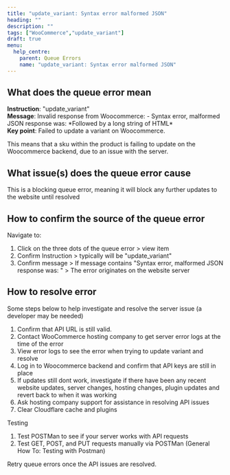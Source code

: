```yaml
---
title: "update_variant: Syntax error malformed JSON"
heading: ""
description: ""
tags: ["WooCommerce","update_variant"]
draft: true
menu:
  help_centre:
    parent: Queue Errors
    name: "update_variant: Syntax error malformed JSON"
---
```


## What does the queue error mean

**Instruction**: "update_variant"  
**Message**: Invalid response from Woocommerce: - Syntax error, malformed JSON response was: \*Followed by a long string of HTML\*  
**Key point**: Failed to update a variant on Woocommerce.  

This means that a sku within the product is failing to update on the Woocommerce backend, due to an issue with the server.

## What issue(s) does the queue error cause

This is a blocking queue error, meaning it will block any further updates to the website until resolved 

## How to confirm the source of the queue error

Navigate to:

1. Click on the three dots of the queue error > view item
2. Confirm Instruction > typically will be "update_variant"
3. Confirm message > If message contains "Syntax error, malformed JSON response was: " > The error originates on the website server

## How to resolve error

Some steps below to help investigate and resolve the server issue (a developer may be needed)

1. Confirm that API URL is still valid.
2. Contact WooCommerce hosting company to get server error logs at the time of the error
3. View error logs to see the error when trying to update variant and resolve
4. Log in to Woocommerce backend and confirm that API keys are still in place
5. If updates still dont work,  investigate if there have been any recent website updates, server changes, hosting changes, plugin updates and revert back to when it was working
6. Ask hosting company support for assistance in resolving API issues
7. Clear Cloudflare cache and plugins

Testing

1. Test POSTMan to see if your server works with API requests
2. Test GET, POST, and PUT requests manually via POSTMan (General How To: Testing with Postman)

Retry queue errors once the API issues are resolved.